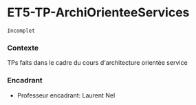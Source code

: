 # ET5-TP-ArchiOrienteeServices
```
Incomplet
```

### Contexte
TPs faits dans le cadre du cours d'architecture orientée service

### Encadrant
* Professeur encadrant: Laurent Nel
